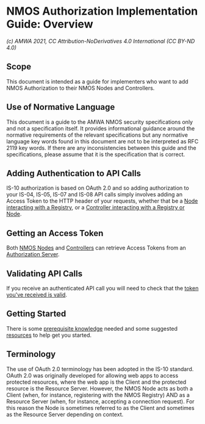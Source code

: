 # NMOS Authorization Implementation Guide: Overview
_(c) AMWA 2021, CC Attribution-NoDerivatives 4.0 International (CC BY-ND 4.0)_

## Scope
This document is intended as a guide for implementers who want to add NMOS Authorization to their NMOS Nodes and Controllers.

## Use of Normative Language
This document is a guide to the AMWA NMOS security specifications only and not a specification itself.
It provides informational guidance around the normative requirements of the relevant specifications but any normative language key words found in this document are not to be interpreted as RFC 2119 key words.
If there are any inconsistencies between this guide and the specifications, please assume that it is the specification that is correct.

## Adding Authentication to API Calls
IS-10 authorization is based on OAuth 2.0 and so adding authorization to your IS-04, IS-05, IS-07 and IS-08 API calls simply involves adding an Access Token to the HTTP header of your requests, whether that be a [Node interacting with a Registry](4.2.%20Node%20to%20Registry%20Interactions%20(IS-04).md), or a [Controller interacting with a Registry or Node](4.4.%20Controller%20to%20Node%20Interactions%20(IS-05%2C%20IS-08).md).

## Getting an Access Token
Both [NMOS Nodes](4.1.%20Node%20to%20Authorization%20Server%20Interactions.md) and [Controllers](4.3.%20Controller%20to%20Authorization%20Server%20Interactions.md) can retrieve Access Tokens from an [Authorization Server](3.0.%20Authorization%20Server%20Setup.md).

## Validating API Calls
If you receive an authenticated API call you will need to check that the [token you've received is valid](4.6.%20Validating%20Access%20Tokens.md).

## Getting Started
There is some [prerequisite knowledge](2.0.%20Prerequisites.md) needed and some suggested [resources](5.0.%20Development%20Resources.md) to help get you started.

## Terminology
The use of OAuth 2.0 terminology has been adopted in the IS-10 standard. OAuth 2.0 was originally developed for allowing web apps to access protected resources, where the web app is the Client and the protected resource is the Resource Server. However, the NMOS Node acts as both a Client (when, for instance, registering with the NMOS Registry) AND as a Resource Server (when, for instance, accepting a connection request). For this reason the Node is sometimes referred to as the Client and sometimes as the Resource Server depending on context.


